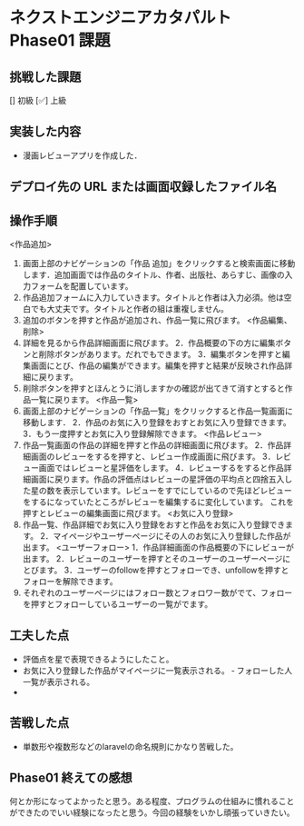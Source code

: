 # ネクストエンジニアカタパルト Phase01 課題

## 挑戦した課題

[] 初級
[✅] 上級

## 実装した内容

- 漫画レビューアプリを作成した．

## デプロイ先の URL または画面収録したファイル名


## 操作手順
<作品追加>
1. 画面上部のナビゲーションの「作品 追加」をクリックすると検索画面に移動します．追加画面では作品のタイトル、作者、出版社、あらすじ、画像の入力フォームを配置しています。
2. 作品追加フォームに入力していきます。タイトルと作者は入力必須。他は空白でも大丈夫です。タイトルと作者の組は重複しません。
3. 追加のボタンを押すと作品が追加され、作品一覧に飛びます。
<作品編集、削除>
1. 詳細を見るから作品詳細画面に飛びます。
2．作品概要の下の方に編集ボタンと削除ボタンがあります。だれでもできます。
3．編集ボタンを押すと編集画面にとび、作品の編集ができます。編集を押すと結果が反映され作品詳細に戻ります。
4. 削除ボタンを押すとほんとうに消しますかの確認が出てきて消すとすると作品一覧に戻ります。
<作品一覧>
1. 画面上部のナビゲーションの「作品一覧」をクリックすると作品一覧画面に移動します．
2．作品のお気に入り登録をおすとお気に入り登録できます。
3．もう一度押すとお気に入り登録解除できます。
<作品レビュー>
1. 作品一覧画面の作品の詳細を押すと作品の詳細画面に飛びます。
2．作品詳細画面のレビューをするを押すと、レビュー作成画面に飛びます。
3．レビュー画面ではレビューと星評価をします。
4．レビューするをすると作品詳細画面に戻ります。作品の評価点はレビューの星評価の平均点と四捨五入した星の数を表示しています。レビューをすでにしているので先ほどレビューをするになっていたところがレビューを編集するに変化しています。
これを押すとレビューの編集画面に飛びます。
<お気に入り登録>
1. 作品一覧、作品詳細でお気に入り登録をおすと作品をお気に入り登録できます。
2．マイページやユーザーページにその人のお気に入り登録した作品が出ます。
<ユーザーフォロー>
1．作品詳細画面の作品概要の下にレビューが出ます。
2．レビューのユーザーを押すとそのユーザーのユーザーページにとびます。
3．ユーザーのfollowを押すとフォローでき、unfollowを押すとフォローを解除できます。
4. それぞれのユーザーページにはフォロー数とフォロワー数がでて、フォローを押すとフォローしているユーザーの一覧がでます。
## 工夫した点

- 評価点を星で表現できるようにしたこと。
- お気に入り登録した作品がマイページに一覧表示される。
‐ フォローした人一覧が表示される。
- 

## 苦戦した点

- 単数形や複数形などのlaravelの命名規則にかなり苦戦した。

## Phase01 終えての感想

何とか形になってよかったと思う。ある程度、プログラムの仕組みに慣れることができたのでいい経験になったと思う。今回の経験をいかし頑張っていきたい。